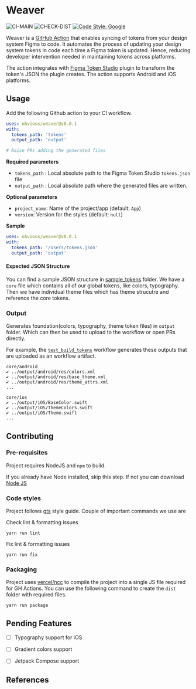 # Weaver

![CI-MAIN](https://github.com/obvious/weaver/actions/workflows/ci.yml/badge.svg?branch=main)
![CHECK-DIST](https://github.com/obvious/weaver/actions/workflows/check_dist.yml/badge.svg)
[![Code Style: Google](https://img.shields.io/badge/code%20style-google-blueviolet.svg)](https://github.com/google/gts)

Weaver is a [GitHub Action] that enables syncing of tokens from your design system Figma to code. It automates the process of updating your design system tokens in code each time a Figma token is updated. Hence, reducing developer intervention needed in maintaining tokens across platforms. 

The action integrates with [Figma Token Studio] plugin to transform the token's JSON the plugin creates. The action supports Android and iOS platforms. 

## Usage

Add the following Github action to your CI workflow.

```yaml
uses: obvious/weaver@v0.0.1
with:
  tokens_path: 'tokens'
  output_path: 'output'

# Raise PRs adding the generated files
```

**Required parameters**

- `tokens_path` : Local absolute path to the Figma Token Studio `tokens.json` file
- `output_path` : Local absolute path where the generated files are written. 

**Optional parameters**

- `project_name`: Name of the project/app (default: `App`)
- `version`: Version for the styles (default: `null`)

**Sample**

```yaml
uses: obvious/weaver@v0.0.1
with:
  tokens_path: '/Users/tokens.json'
  output_path: 'output'
```



#### Expected JSON Structure

You can find a sample JSON structure in [sample_tokens] folder. We have a `core` file which contains
all of our global tokens, like colors, typography. Then we have individual theme files which has theme strucutre
and reference the core tokens.

### Output

Generates foundation(colors, typography, theme token files) in `output` folder. Which can
then be used to upload to the workflow or open PRs directly.

For example, the [`test_build_tokens`] workflow generates these outputs that are uploaded as an workflow artifact.

```
core/android
✔︎ ../output/android/res/colors.xml
✔︎ ../output/android/res/base_theme.xml
✔︎ ../output/android/res/theme_attrs.xml
...

core/ios
✔︎ ../output/iOS/BaseColor.swift
✔︎ ../output/iOS/ThemeColors.swift
✔︎ ../output/iOS/Theme.swift
...
```

## Contributing

### Pre-requisites

Project requires NodeJS and `npm` to build. 

If you already have Node installed, skip this step. If not you can download [Node JS]

### Code styles

Project follows [gts] style guide. Couple of important commands we use are

Check lint & formatting issues

```
yarn run lint
```

Fix lint & formatting issues

```
yarn run fix
```

### Packaging

Project uses [vercel/ncc] to compile the project into a single JS file required for GH Actions. You can use
the following command to create the `dist` folder with required files.

```
yarn run package
```

## Pending Features

- [ ] Typography support for iOS

- [ ] Gradient colors support

- [ ] Jetpack Compose support

  

## References 

[Figma Token Studio]: https://tokens.studio/

[Node JS]: https://nodejs.org/en/download/

[gts]: https://github.com/google/gts

[GitHub Action]: https://github.com/features/actions

[`test_build_tokens`]: https://github.com/obvious/weaver/actions/workflows/test_build_tokens.yml

[vercel/ncc]: https://github.com/vercel/ncc

[sample_tokens]: sample_tokens
